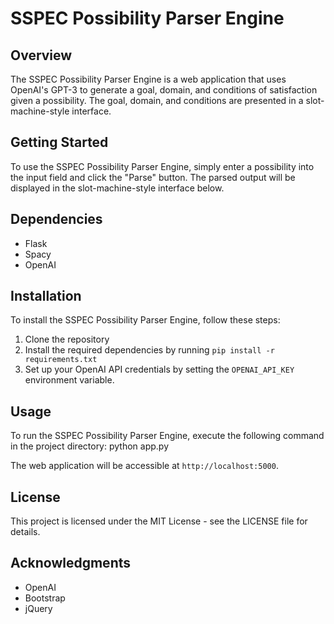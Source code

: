 # SSPEC Possibility Parser Engine

## Overview
The SSPEC Possibility Parser Engine is a web application that uses OpenAI's GPT-3 to generate a goal, domain, and conditions of satisfaction given a possibility. The goal, domain, and conditions are presented in a slot-machine-style interface.

## Getting Started
To use the SSPEC Possibility Parser Engine, simply enter a possibility into the input field and click the "Parse" button. The parsed output will be displayed in the slot-machine-style interface below.

## Dependencies
- Flask
- Spacy
- OpenAI

## Installation
To install the SSPEC Possibility Parser Engine, follow these steps:

1. Clone the repository
2. Install the required dependencies by running `pip install -r requirements.txt`
3. Set up your OpenAI API credentials by setting the `OPENAI_API_KEY` environment variable.

## Usage
To run the SSPEC Possibility Parser Engine, execute the following command in the project directory:
python app.py

The web application will be accessible at `http://localhost:5000`.

## License
This project is licensed under the MIT License - see the LICENSE file for details.

## Acknowledgments
- OpenAI
- Bootstrap
- jQuery